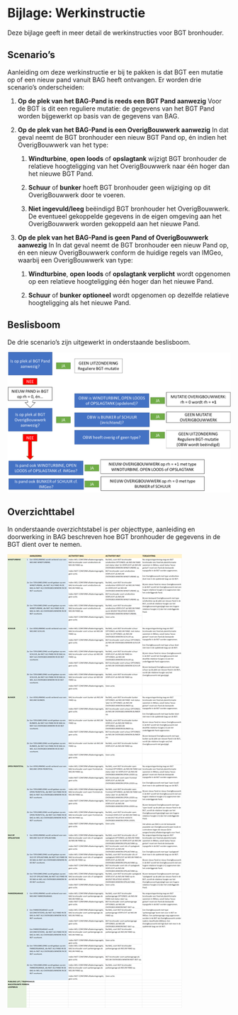 Bijlage: Werkinstructie
=======================

Deze bijlage geeft in meer detail de werkinstructies voor BGT bronhouder.

Scenario’s
----------

Aanleiding om deze werkinstructie er bij te pakken is dat BGT een mutatie op of
een nieuw pand vanuit BAG heeft ontvangen. Er worden drie scenario’s
onderscheiden:

1.  **Op de plek van het BAG-Pand is reeds een BGT Pand aanwezig** Voor de BGT
    is dit een reguliere mutatie: de gegevens van het BGT Pand worden bijgewerkt
    op basis van de gegevens van BAG.

2.  **Op de plek van het BAG-Pand is een OverigBouwwerk aanwezig** In dat geval
    neemt de BGT bronhouder een nieuw BGT Pand op, én indien het OverigBouwwerk
    van het type:

    1.  **Windturbine**, **open loods** of **opslagtank** wijzigt BGT bronhouder
        de relatieve hoogteligging van het OverigBouwwerk naar één hoger dan het
        nieuwe BGT Pand.

    2.  **Schuur** of **bunker** hoeft BGT bronhouder geen wijziging op dit
        OverigBouwwerk door te voeren.

    3.  **Niet ingevuld/leeg** beëindigd BGT bronhouder het OverigBouwwerk. De
        eventueel gekoppelde gegevens in de eigen omgeving aan het
        OverigBouwwerk worden gekoppeld aan het nieuwe Pand.

3.  **Op de plek van het BAG-Pand is geen Pand of OverigBouwwerk aanwezig** In
    In dat geval neemt de BGT bronhouder een nieuw Pand op, én een nieuw
    OverigBouwwerk conform de huidige regels van IMGeo, waarbij een
    OverigBouwwerk van type:

    1.  **Windturbine**, **open loods** of **opslagtank verplicht** wordt
        opgenomen op een relatieve hoogteligging één hoger dan het nieuwe Pand.

    2.  **Schuur** of **bunker optioneel** wordt opgenomen op dezelfde relatieve
        hoogteligging als het nieuwe Pand.

Beslisboom
----------

De drie scenario’s zijn uitgewerkt in onderstaande beslisboom.

![](media/57019f9ded8e24043c4d9f0ef3113438.png)

Overzichttabel
--------------

In onderstaande overzichtstabel is per objecttype, aanleiding en doorwerking in
BAG beschreven hoe BGT bronhouder de gegevens in de BGT dient over te nemen.

![](media/46589bc79eb6a1c6299357773fcc2128.png)
